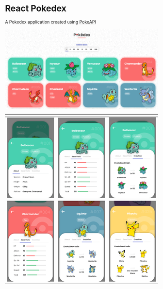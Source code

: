 # React Pokedex

A Pokedex application created using [PokeAPI](https://pokeapi.co/docs/v2)

!["Preview Image"](./img/preview-0.png)


| <!--                                --> | <!--                                --> | <!--                                --> |
|-----------------------------------------|-----------------------------------------|-----------------------------------------|
| !["Preview Image"](./img/preview-1.png) | !["Preview Image"](./img/preview-2.png) | !["Preview Image"](./img/preview-3.png) |
| !["Preview Image"](./img/preview-4.png) | !["Preview Image"](./img/preview-5.png) | !["Preview Image"](./img/preview-6.png) |
